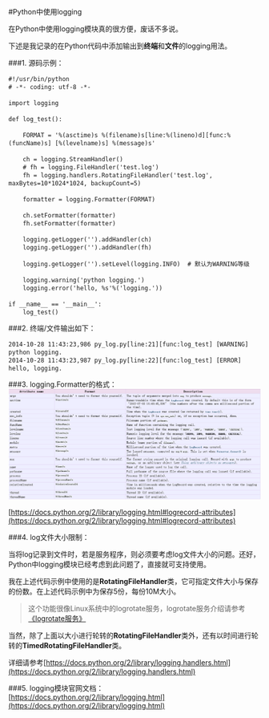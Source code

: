 #Python中使用logging

在Python中使用logging模块真的很方便，废话不多说。

下述是我记录的在Python代码中添加输出到**终端**和**文件**的logging用法。

###1. 源码示例：

    #!/usr/bin/python
    # -*- coding: utf-8 -*-

    import logging

    def log_test():

        FORMAT = '%(asctime)s %(filename)s[line:%(lineno)d][func:%(funcName)s] [%(levelname)s] %(message)s'

        ch = logging.StreamHandler()
        # fh = logging.FileHandler('test.log')
        fh = logging.handlers.RotatingFileHandler('test.log', maxBytes=10*1024*1024, backupCount=5)
        
        formatter = logging.Formatter(FORMAT)

        ch.setFormatter(formatter)
        fh.setFormatter(formatter)

        logging.getLogger('').addHandler(ch)
        logging.getLogger('').addHandler(fh)
        
        logging.getLogger('').setLevel(logging.INFO)  # 默认为WARNING等级

        logging.warning('python logging.')
        logging.error('hello, %s'%('logging.'))

    if __name__ == '__main__':
        log_test()

###2. 终端/文件输出如下：

    2014-10-28 11:43:23,986 py_log.py[line:21][func:log_test] [WARNING] python logging.
    2014-10-28 11:43:23,987 py_log.py[line:22][func:log_test] [ERROR] hello, logging.
    
###3. logging.Formatter的格式：
![](/static/img/py_logging_format.png)

[https://docs.python.org/2/library/logging.html#logrecord-attributes](https://docs.python.org/2/library/logging.html#logrecord-attributes)

###4. log文件大小限制：

当将log记录到文件时，若是服务程序，则必须要考虑log文件大小的问题。还好，Python中logging模块已经考虑到此问题了，直接就可支持使用。

我在上述代码示例中使用的是**RotatingFileHandler**类，它可指定文件大小与保存的份数。在上述代码示例中为保存5份，每份10M大小。

> 这个功能很像Linux系统中的logrotate服务，logrotate服务介绍请参考[《logrotate服务》](/linux/linux_logrotate.html)

当然，除了上面以大小进行轮转的**RotatingFileHandler**类外，还有以时间进行轮转的**TimedRotatingFileHandler**类。

详细请参考[https://docs.python.org/2/library/logging.handlers.html](https://docs.python.org/2/library/logging.handlers.html)

###5. logging模块官网文档：
[https://docs.python.org/2/library/logging.html](https://docs.python.org/2/library/logging.html)
